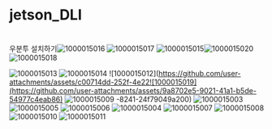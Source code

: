 # jetson_DLI
# 
#
#
우분투 설치하기![1000015016](https://github.com/user-attachments/assets/7ea8cbec-fef0-44df-b52d-3058101a26e2)
![1000015017](https://github.com/user-attachments/assets/2a1457b4-d88d-4646-b971-a77beaf31288)
![1000015015](https://github.com/user-attachments/assets/9b26b9ac-8cdb-4d56-96bc-a32bc1152cd5)![1000015020](https://github.com/user-attachments/assets/f9fa7826-c3f4-42da-9c2b-18eed18c717c)
![1000015018](https://github.com/user-attachments/assets/3d445f33-d588-43c4-805a-fff5c58c2163)

![1000015013](https://github.com/user-attachments/assets/b4d8624b-80ac-4c75-b505-94c405564c71)
![1000015014](https://github.com/user-attachments/assets/eb21fcf2-5125-423e-ba44-916e390836d8)
![1000015012](https://github.com/user-attachments/assets/c00714dd-252f-4e22![1000015019](https://github.com/user-attachments/assets/9a8702e5-9021-41a1-b5de-54977c4eab86)
![1000015009](https://github.com/user-attachments/assets/21feca5c-0e7e-4713-91a2-00dcabb5bf78)
-8241-24f79049a200)
![1000015003](https://github.com/user-attachments/assets/b1976570-d941-4e22-b5a3-60d630e41173)
![1000015005](https://github.com/user-attachments/assets/f73f22db-62a4-48eb-a55e-890ca774d2ab)
![1000015006](https://github.com/user-attachments/assets/21f205dd-1f6c-46c8-8140-9bbfc1cc7ce8)
![1000015004](https://github.com/user-attachments/assets/9df7f060-095c-485c-8cbc-94b9bb37b754)
![1000015007](https://github.com/user-attachments/assets/ac20921d-7b3d-4837-a2c5-b89aa46bb29c)
![1000015008](https://github.com/user-attachments/assets/ec97b7e8-09ab-4f55-ab72-1f39d859b362)
![1000015010](https://github.com/user-attachments/assets/7c3b99f5-d65d-4a7c-892f-77ddad5275c2)
![1000015011](https://github.com/user-attachments/assets/06d96493-c599-4efd-9cda-27aba5ecc5af)
